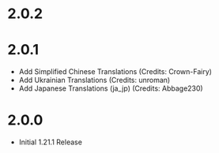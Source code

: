 # 2.0.2

# 2.0.1
- Add Simplified Chinese Translations (Credits: Crown-Fairy)
- Add Ukrainian Translations (Credits: unroman)
- Add Japanese Translations (ja_jp) (Credits: Abbage230)

# 2.0.0
- Initial 1.21.1 Release